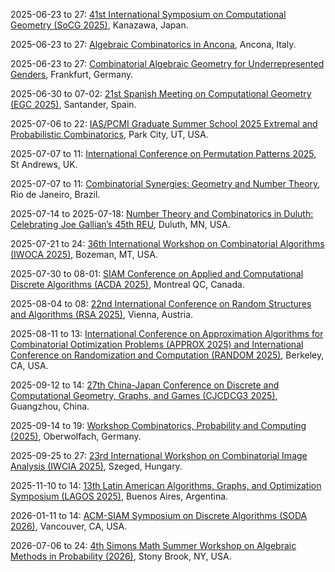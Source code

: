 2025-06-23 to 27: [41st International Symposium on Computational Geometry (SoCG 2025)](https://socg25.github.io/socg.html "SoCG 2025 explores computational geometry, covering algorithms for geometric structures, shape analysis, and motion planning. Topics include Voronoi diagrams, geometric optimization, and applications in robotics and graphics, emphasizing theoretical and practical geometric computing."), Kanazawa, Japan.

2025-06-23 to 27: [Algebraic Combinatorics in Ancona](https://sites.google.com/view/aca-ancona-2025/home "The conference explores algebraic combinatorics, focusing on combinatorial structures in algebra and opportunity for collaboration and interdisciplinary research. Topics include polytopes, symmetric functions, and combinatorial designs, with applications in statistical mechanics and quantum computing."), Ancona, Italy.

2025-06-23 to 27: [Combinatorial Algebraic Geometry for Underrepresented Genders](https://www.math.uni-frankfurt.de/cag-2025 "The workshop promotes combinatorial algebraic geometry, focusing on underrepresented genders. Topics include toric varieties, Schubert calculus, and combinatorial invariants. Discussions cover applications in statistical mechanics and quantum computing, emphasizing algebraic and combinatorial methods."), Frankfurt, Germany.

2025-06-30 to 07-02: [21st Spanish Meeting on Computational Geometry (EGC 2025)](https://egc2025.unican.es "EGC 2025 focuses on computational geometry, covering geometric algorithms, shape analysis, and spatial data structures. Topics include computational topology, geometric optimization, and applications in GIS and robotics, emphasizing theoretical and applied geometric computing."), Santander, Spain.

2025-07-06 to 22: [IAS/PCMI Graduate Summer School 2025 Extremal and Probabilistic Combinatorics](https://www.ias.edu/pcmi/pcmi-2025-graduate-summer-school "Explores extremal and probabilistic combinatorics. Topics include graph theory, random structures, and applications in theoretical computer science and discrete mathematics."), Park City, UT, USA.

2025-07-07 to 11: [International Conference on Permutation Patterns 2025](https://sites.cs.st-andrews.ac.uk/pp25/ "This conference explores permutation patterns, covering combinatorial algorithms, pattern avoidance, and permutation statistics. Topics include applications in computational biology, coding theory, and discrete mathematics, emphasizing theoretical and algorithmic advances in permutation-based combinatorics."), St Andrews, UK.

2025-07-07 to 11: [Combinatorial Synergies: Geometry and Number Theory](https://www.impa.br/eventos/combinatorial-synergies-geometry-number-theory-2025 "The workshop explores combinatorial synergies between geometry and number theory. Topics include polytopes, Diophantine approximations, and combinatorial number theory. Discussions cover applications in quantum chaos and cryptography, emphasizing interdisciplinary mathematical connections."), Rio de Janeiro, Brazil.

2025-07-14 to 2025-07-18: [Number Theory and Combinatorics in Duluth: Celebrating Joe Gallian’s 45th REU](https://www.d.umn.edu/duluth-reu-2025 "Celebrating Joe Gallian’s 45th REU, the conference explores number theory and combinatorics. Topics include Diophantine equations, graph theory, and additive combinatorics. Discussions cover applications in cryptography and quantum computing, emphasizing arithmetic and combinatorial methods."), Duluth, MN, USA.

2025-07-21 to 24: [36th International Workshop on Combinatorial Algorithms (IWOCA 2025)](https://cs.montana.edu/bhz/iwoca2025/ "IWOCA 2025 focuses on combinatorial algorithms, covering graph algorithms, string processing, and optimization. Topics include network analysis, computational biology, and applications in data science, emphasizing efficient algorithmic solutions for combinatorial problems."), Bozeman, MT, USA.

2025-07-30 to 08-01: [SIAM Conference on Applied and Computational Discrete Algorithms (ACDA 2025)](https://www.siam.org/conferences-events/siam-conferences/acda25/ "ACDA 2025 focuses on applied and computational discrete algorithms, covering graph algorithms, combinatorial optimization, and cryptography. Topics include network analysis, bioinformatics, and applications in data science, emphasizing practical and theoretical discrete algorithmic advancements."), Montreal QC, Canada.

2025-08-04 to 08: [22nd International Conference on Random Structures and Algorithms (RSA 2025)](https://www.dmg.tuwien.ac.at/rsa2025/ "Focuses on random structures and algorithms. Topics include probabilistic combinatorics, random graphs, and applications in computer science and network analysis."), Vienna, Austria.

2025-08-11 to 13: [International Conference on Approximation Algorithms for Combinatorial Optimization Problems (APPROX 2025) and International Conference on Randomization and Computation (RANDOM 2025)](https://approxconference.com "APPROX/RANDOM 2025 focuses on approximation algorithms and randomized computation, covering combinatorial optimization, probabilistic algorithms, and complexity. Topics include graph algorithms, machine learning, and applications in networks, emphasizing theoretical and practical algorithmic advancements."), Berkeley, CA, USA.

2025-09-12 to 14: [27th China-Japan Conference on Discrete and Computational Geometry, Graphs, and Games (CJCDCG3 2025)](http://sokoban.cn/yang/cjcdcggg2025/ "CJCDCG3 2025 focuses on discrete and computational geometry, covering graph theory, geometric algorithms, and game theory. Topics include applications in robotics, computer graphics, and network design, emphasizing theoretical and computational advances in geometric and graph-based problems."), Guangzhou, China.

2025-09-14 to 19: [Workshop Combinatorics, Probability and Computing (2025)](https://www.mfo.de/occasion/2538/www_view "This workshop explores combinatorics and probability in computing, covering random graphs, probabilistic algorithms, and combinatorial optimization. Topics include applications in network analysis, machine learning, and cryptography, emphasizing probabilistic and combinatorial computational methods."), Oberwolfach, Germany.

2025-09-25 to 27: [23rd International Workshop on Combinatorial Image Analysis (IWCIA 2025)](https://iwcia2025.inf.u-szeged.hu "IWCIA 2025 focuses on combinatorial image analysis, covering image segmentation, pattern recognition, and discrete geometry. Topics include applications in medical imaging, computer vision, and remote sensing, emphasizing combinatorial algorithms and computational methods for processing and analyzing digital images."), Szeged, Hungary.

2025-11-10 to 14: [13th Latin American Algorithms, Graphs, and Optimization Symposium (LAGOS 2025)](https://lagos.mat.br/lagos2025/ "LAGOS 2025 explores algorithms and optimization, covering graph theory, combinatorial optimization, and network algorithms. Topics include applications in logistics, telecommunications, and bioinformatics, emphasizing theoretical and computational methods for solving complex optimization and graph-based problems."), Buenos Aires, Argentina.

2026-01-11 to 14: [ACM-SIAM Symposium on Discrete Algorithms (SODA 2026)](https://www.siam.org/conferences-events/siam-conference-on-discrete-algorithms-soda-2026/ "Explores discrete algorithms and their applications. Topics include combinatorial optimization, graph theory, and computational complexity, with emphasis on theoretical advancements."), Vancouver, CA, USA.

2026-07-06 to 24: [4th Simons Math Summer Workshop on Algebraic Methods in Probability (2026)](https://scgp.stonybrook.edu/archives/45985 "This workshop explores algebraic methods in probability, covering random matrices, combinatorial probability, and algebraic statistics. Topics include applications in statistical physics, machine learning, and cryptography, emphasizing algebraic and probabilistic techniques for complex systems analysis."), Stony Brook, NY, USA.

